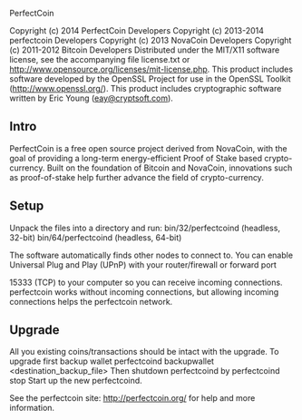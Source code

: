 


PerfectCoin

Copyright (c) 2014 PerfectCoin Developers
Copyright (c) 2013-2014 perfectcoin Developers
Copyright (c) 2013 NovaCoin Developers
Copyright (c) 2011-2012 Bitcoin Developers
Distributed under the MIT/X11 software license, see the accompanying
file license.txt or http://www.opensource.org/licenses/mit-license.php.
This product includes software developed by the OpenSSL Project for use in
the OpenSSL Toolkit (http://www.openssl.org/).  This product includes
cryptographic software written by Eric Young (eay@cryptsoft.com).


Intro
-----
PerfectCoin is a free open source project derived from NovaCoin, with
the goal of providing a long-term energy-efficient Proof of Stake based crypto-currency.
Built on the foundation of Bitcoin and NovaCoin, innovations such as proof-of-stake
help further advance the field of crypto-currency.

Setup
-----
Unpack the files into a directory and run:
 bin/32/perfectcoind (headless, 32-bit)
 bin/64/perfectcoind (headless, 64-bit)

The software automatically finds other nodes to connect to.  You can
enable Universal Plug and Play (UPnP) with your router/firewall
or forward port 

15333 (TCP) to your computer so you can receive
incoming connections.  perfectcoin works without incoming connections,
but allowing incoming connections helps the perfectcoin network.


Upgrade
-------
All you existing coins/transactions should be intact with the upgrade.
To upgrade first backup wallet
perfectcoind backupwallet <destination_backup_file>
Then shutdown perfectcoind by
perfectcoind stop
Start up the new perfectcoind.


See the perfectcoin site:
  http://perfectcoin.org/
for help and more information.

